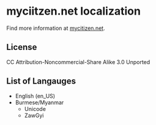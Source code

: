 myciitzen.net localization
==========================


Find more information at [mycitizen.net](http://mycitizen.net/web:localization).

License
-------

CC Attribution-Noncommercial-Share Alike 3.0 Unported


List of Langauges
-----------------

- English (en_US)
- Burmese/Myanmar
	- Unicode
	- ZawGyi
	